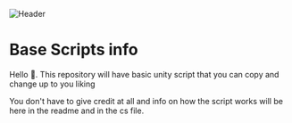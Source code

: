 ![Header](https://capsule-render.vercel.app/api?type=wave&height=300&color=gradient&text=Unity%20base%20scripts)

# Base Scripts info
Hello 👋. This repository will have basic unity script that you can copy and change up to you liking 

You don't have to give credit at all and info on how the script works will be here in the readme and in the cs file.

